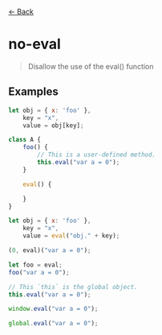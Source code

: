 [&#x2190; Back](./)
# no-eval

> Disallow the use of the eval() function

 

## Examples

<code-highlight>
 
<div slot="correct">

```js
let obj = { x: 'foo' },
    key = "x",
    value = obj[key];

class A {
    foo() {
        // This is a user-defined method.
        this.eval("var a = 0");
    }

    eval() {

    }
}
```

</div>

 
<div slot="incorrect">

```js
let obj = { x: 'foo' },
    key = "x",
    value = eval("obj." + key);

(0, eval)("var a = 0");

let foo = eval;
foo("var a = 0");

// This `this` is the global object.
this.eval("var a = 0");

window.eval("var a = 0");

global.eval("var a = 0");
```

</div>

 
</code-highlight>

